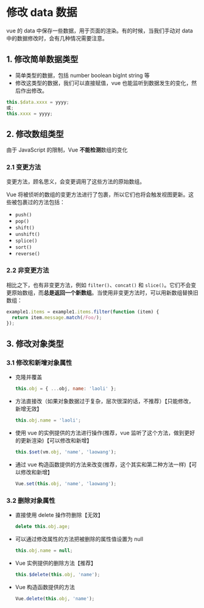 # 修改 data 数据

vue 的 data 中保存一些数据，用于页面的渲染。有的时候，当我们手动对 data 中的数据修改时，会有几种情况需要注意。

## 1. 修改简单数据类型

- 简单类型的数据，包括 number boolean bigInt string 等
- 修改这类型的数据，我们可以直接赋值，vue 也能监听到数据发生的变化，然后作出修改。

```js
this.$data.xxxx = yyyy;
或;
this.xxxx = yyyy;
```

## 2. 修改数组类型

由于 JavaScript 的限制，Vue **不能检测**数组的变化

### 2.1 变更方法

变更方法，顾名思义，会变更调用了这些方法的原始数组。

Vue 将被侦听的数组的变更方法进行了包裹，所以它们也将会触发视图更新。这些被包裹过的方法包括：

- `push()`
- `pop()`
- `shift()`
- `unshift()`
- `splice()`
- `sort()`
- `reverse()`

### 2.2 非变更方法

相比之下，也有非变更方法，例如 `filter()`、`concat()` 和 `slice()`。它们不会变更原始数组，而**总是返回一个新数组**。当使用非变更方法时，可以用新数组替换旧数组：

```js
example1.items = example1.items.filter(function (item) {
  return item.message.match(/Foo/);
});
```

## 3. 修改对象类型

### 3.1 修改和新增对象属性

- 克隆并覆盖

  ```js
  this.obj = { ...obj, name: 'laoli' };
  ```

- 方法直接改（如果对象数据过于复杂，层次很深的话，不推荐）【只能修改，新增无效】

  ```js
  this.obj.name = 'laoli';
  ```

- 使用 vue 的实例提供的方法进行操作(推荐，vue 监听了这个方法，做到更好的更新渲染)【可以修改和新增】

  ```js
  this.$set(vm.obj, 'name', 'laowang');
  ```

- 通过 vue 构造函数提供的方法来改变(推荐，这个其实和第二种方法一样)【可以修改和新增】

  ```js
  Vue.set(this.obj, 'name', 'laowang');
  ```

### 3.2 删除对象属性

- 直接使用 delete 操作符删除【无效】

  ```js
  delete this.obj.age;
  ```

- 可以通过修改属性的方法把被删除的属性值设置为 null

  ```js
  this.obj.name = null;
  ```

- Vue 实例提供的删除方法【推荐】

  ```js
  this.$delete(this.obj, 'name');
  ```

- Vue 构造函数提供的方法

  ```js
  Vue.delete(this.obj, 'name');
  ```
